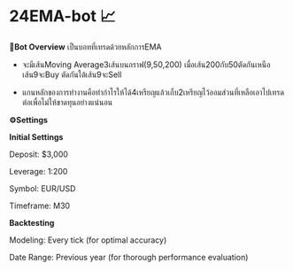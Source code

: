 # 24EMA-bot 📈
**🌟Bot Overview**
เป็นบอทที่เทรดด้วยหลักการEMA 

- จะมีเส้นMoving Average3เส้นบนกราฟ(9,50,200) เมื่อเส้น200กับ50ตัดกันเหนือเส้น9จะBuy ตัดกันใต้เส้น9จะSell 

- แกนหลักของการทำงานคือทำกำไรให้ได้4เหรียญแล้วเก็บ2เหรียญไว้ออมส่วนที่เหลือเอาไปเทรดต่อเพื่อไม่ให้ขาดทุนอย่างแน่นอน


**⚙️Settings**

**Initial Settings**

Deposit: $3,000

Leverage: 1:200

Symbol: EUR/USD

Timeframe: M30

**Backtesting**

Modeling: Every tick (for optimal accuracy)

Date Range: Previous year (for thorough performance evaluation)
